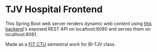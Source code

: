 # TJV Hospital Frontend

This Spring Boot web server renders dynamic web content using
[this backend](https://github.com/Finishxx/tjv-hospital)'s exposed
REST API on localhost:8080 and serves them on localhost:8081.

Made as a [FIT CTU](https://fit.cvut.cz/cs) semestral work for BI-TJV class.
